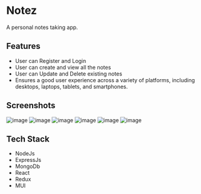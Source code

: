 
# Notez

A personal notes taking app.

## Features

- User can Register and Login
- User can create and view all the notes
- User can Update and Delete existing notes
- Ensures a good user experience across a variety of platforms, including desktops, laptops, tablets, and smartphones.


## Screenshots

![image](https://user-images.githubusercontent.com/120082922/234673573-dd0d7191-e235-4aca-a6a9-27267df15e84.png)
![image](https://user-images.githubusercontent.com/120082922/234673768-3816b00a-44d2-4eb8-bddc-79bbcc6dc8fa.png)
![image](https://user-images.githubusercontent.com/120082922/234673950-e9245096-64f8-4026-89d2-e53f23bc43cb.png)
![image](https://user-images.githubusercontent.com/120082922/234674017-9f7c2e2a-b306-4d8a-9300-83ba935af9ea.png)
![image](https://user-images.githubusercontent.com/120082922/234674185-cc6be1b0-b9c9-4e8a-8a73-92df8df435f9.png)
![image](https://user-images.githubusercontent.com/120082922/234674252-cc9b4e26-5afe-4ffa-a981-0675d64d9222.png)


## Tech Stack
- NodeJs
- ExpressJs
- MongoDb
- React
- Redux
- MUI
